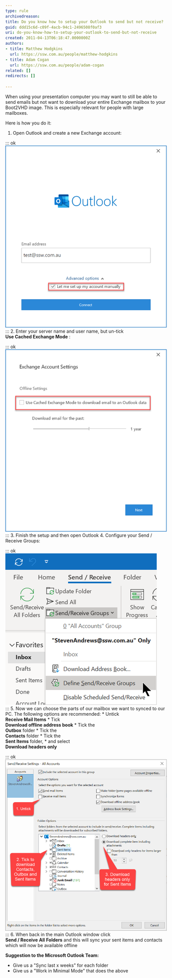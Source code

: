 ```yaml
---
type: rule
archivedreason: 
title: Do you know how to setup your Outlook to send but not receive?
guid: ddd15c6d-c09f-4acb-94c1-2496508f0af3
uri: do-you-know-how-to-setup-your-outlook-to-send-but-not-receive
created: 2011-04-13T06:18:47.0000000Z
authors:
- title: Matthew Hodgkins
  url: https://ssw.com.au/people/matthew-hodgkins
- title: Adam Cogan
  url: https://ssw.com.au/people/adam-cogan
related: []
redirects: []

---
```


When using your presentation computer you may want to still be able to send emails but not want to download your entire Exchange mailbox to your Boot2VHD image. This is especially relevant for people with large mailboxes.   
<!--endintro-->

Here is how you do it:

1. Open Outlook and create a new Exchange account: <br>      


::: ok  
![Figure - Tick manually configure server settings](mail1.png)  
:::
2. Enter your server name and user name, but un-tick <br>       **Use Cached Exchange Mode** :  <br>      

::: ok  
![Figure - Un-tick Use Cached Exchange Mode](Mail3.png)  
:::
3. Finish the setup and then open Outlook
4. Configure your Send / Receive Groups: <br>      

::: ok  
![Figure - Click Send / Receive | Click Send / Receive Groups | Click Define Send / Receive Groups](Email2.png)  
:::
5. Now we can choose the parts of our mailbox we want to synced to our PC. The following options are recommended:
    * Untick <br>             **Receive Mail Items**
    * Tick <br>             **Download offline address book**
    * Tick the <br>             **Outbox** folder
    * Tick the <br>             **Contacts** folder
    * Tick the <br>             **Sent Items** folder,
    * and select <br>             **Download headers only**



::: ok  
![Figure - Untick "Receive mail items" | Tick "Sent Items", "Contacts" and "Outbox" | Download only headers for "Sent Items"](Email.png)  
:::
6. When back in the main Outlook window click <br>       **Send / Receive** **All** **Folders** and this will sync your sent items and contacts which will now be available offline


**Suggestion to the Microsoft Outlook Team:**

* Give us a "Sync last x weeks" for each folder
* Give us a "Work in Minimal Mode" that does the above
